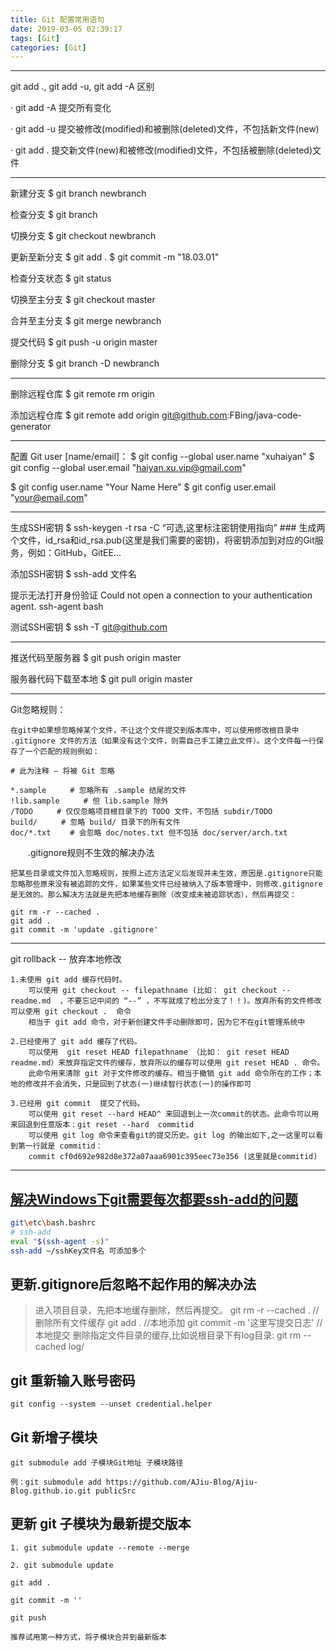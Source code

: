 ```yaml
---
title: Git 配置常用语句
date: 2019-03-05 02:39:17
tags: [Git]
categories: [Git]
---
```


------------------------------

git add ., git add -u, git add -A 区别

·  git add -A  提交所有变化

·  git add -u  提交被修改(modified)和被删除(deleted)文件，不包括新文件(new)

·  git add .  提交新文件(new)和被修改(modified)文件，不包括被删除(deleted)文件

------------------------------

新建分支
$ git branch newbranch  

检查分支
$ git branch 

切换分支
$ git checkout newbranch

更新至新分支
$ git add . 
$ git commit -m "18.03.01"

检查分支状态
$ git status

切换至主分支
$ git checkout master 

合并至主分支
$ git merge newbranch  

提交代码
$ git push -u origin master

删除分支
$ git branch -D newbranch

-------------------------------

删除远程仓库
$ git remote rm origin

添加远程仓库
$ git remote add origin git@github.com:FBing/java-code-generator

-------------------------------

配置 Git user [name/email]：
$ git config --global user.name "xuhaiyan"
$ git config --global user.email "haiyan.xu.vip@gmail.com"

$ git config user.name "Your Name Here"
$ git config user.email "your@email.com"

-------------------------------

生成SSH密钥
$ ssh-keygen -t rsa -C “可选,这里标注密钥使用指向” ### 生成两个文件，id_rsa和id_rsa.pub(这里是我们需要的密钥)，将密钥添加到对应的Git服务，例如：GitHub，GitEE...

添加SSH密钥
$ ssh-add 文件名

提示无法打开身份验证 Could not open a connection to your authentication agent.
ssh-agent bash

测试SSH密钥
$ ssh -T git@github.com

--------------------------------

推送代码至服务器
$ git push origin master

服务器代码下载至本地
$ git pull origin master

--------------------------------

Git忽略规则：
	
	在git中如果想忽略掉某个文件，不让这个文件提交到版本库中，可以使用修改根目录中 .gitignore 文件的方法（如果没有这个文件，则需自己手工建立此文件）。这个文件每一行保存了一个匹配的规则例如：

	# 此为注释 – 将被 Git 忽略

	*.sample 　　 # 忽略所有 .sample 结尾的文件
	!lib.sample 　　 # 但 lib.sample 除外
	/TODO 　　 # 仅仅忽略项目根目录下的 TODO 文件，不包括 subdir/TODO
	build/ 　　 # 忽略 build/ 目录下的所有文件
	doc/*.txt 　　# 会忽略 doc/notes.txt 但不包括 doc/server/arch.txt

　　.gitignore规则不生效的解决办法

	把某些目录或文件加入忽略规则，按照上述方法定义后发现并未生效，原因是.gitignore只能忽略那些原来没有被追踪的文件，如果某些文件已经被纳入了版本管理中，则修改.gitignore是无效的。那么解决方法就是先把本地缓存删除（改变成未被追踪状态），然后再提交：

	git rm -r --cached .
	git add .
	git commit -m 'update .gitignore'

--------------------------------

git rollback -- 放弃本地修改

	1.未使用 git add 缓存代码时。
		可以使用 git checkout -- filepathname (比如： git checkout -- readme.md  ，不要忘记中间的 “--” ，不写就成了检出分支了！！)。放弃所有的文件修改可以使用 git checkout .  命令
		相当于 git add 命令，对于新创建文件手动删除即可，因为它不在git管理系统中
	
	2.已经使用了 git add 缓存了代码。
		可以使用  git reset HEAD filepathname （比如： git reset HEAD readme.md）来放弃指定文件的缓存，放弃所以的缓存可以使用 git reset HEAD . 命令。
		此命令用来清除 git 对于文件修改的缓存。相当于撤销 git add 命令所在的工作；本地的修改并不会消失，只是回到了状态(一)继续智行状态(一)的操作即可
		
	3.已经用 git commit  提交了代码。
		可以使用 git reset --hard HEAD^ 来回退到上一次commit的状态。此命令可以用来回退到任意版本：git reset --hard  commitid 
		可以使用 git log 命令来查看git的提交历史。git log 的输出如下,之一这里可以看到第一行就是 commitid：
		commit cf0d692e982d8e372a07aaa6901c395eec73e356 (这里就是commitid)

--------------------------------

## [解决Windows下git需要每次都要ssh-add的问题](https://blog.csdn.net/xianhenyuan/article/details/92397894)
``` bash
git\etc\bash.bashrc
# ssh-add
eval "$(ssh-agent -s)"
ssh-add ~/sshKey文件名 可添加多个
```

## 更新.gitignore后忽略不起作用的解决办法
>进入项目目录，先把本地缓存删除，然后再提交。
git rm -r --cached . //删除所有文件缓存
git add . //本地添加
git commit -m '这里写提交日志' //本地提交
删除指定文件目录的缓存,比如说根目录下有log目录:
git rm --cached log/

## git 重新输入账号密码
	git config --system --unset credential.helper

## Git 新增子模块
	git submodule add 子模块Git地址 子模块路径

	例：git submodule add https://github.com/AJiu-Blog/Ajiu-Blog.github.io.git publicSrc

## 更新 git 子模块为最新提交版本
	1. git submodule update --remote --merge

	2. git submodule update

	git add . 

	git commit -m ''

	git push
	
	推荐试用第一种方式，将子模块合并到最新版本

